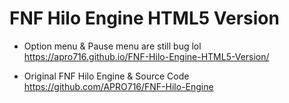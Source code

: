 # FNF Hilo Engine HTML5 Version
* Option menu & Pause menu are still bug lol https://apro716.github.io/FNF-Hilo-Engine-HTML5-Version/

* Original FNF Hilo Engine & Source Code https://github.com/APRO716/FNF-Hilo-Engine
